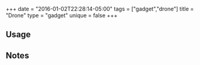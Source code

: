 +++
date = "2016-01-02T22:28:14-05:00"
tags = ["gadget","drone"]
title = "Drone"
type = "gadget"
unique = false
+++

## Usage

## Notes
